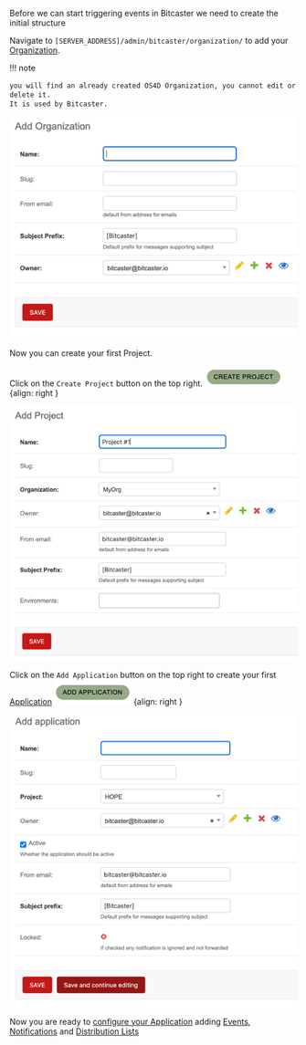 
Before we can start triggering events in Bitcaster we need to create the initial structure



Navigate to `[SERVER_ADDRESS]/admin/bitcaster/organization/` to add your [Organization](organization).

!!! note

    you will find an already created OS4D Organization, you cannot edit or delete it. 
    It is used by Bitcaster.

![Image](../../_screenshots/add_org.png)

Now you can create your first Project.  

Click on the `Create Project` button on the top right.
![Image](../../_screenshots/btn_create_project.png){align: right } 

![Image](../../_screenshots/add_prj.png)

Click on the `Add Application` button on the top right to create your first [Application](application)
![Image](../../_screenshots/btn_add_application.png){align: right } 

![Image](../../_screenshots/add_application.png)

Now you are ready to [configure your Application](app.md) 
adding [Events](event), [Notifications](notification) and [Distribution Lists](distribution-list)
